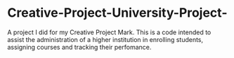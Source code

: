 # Creative-Project-University-Project-
A project I did for my Creative Project Mark.
This is a code intended to assist the administration of a higher institution in enrolling students, assigning courses and tracking their perfomance.

